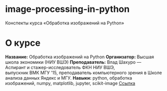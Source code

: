 # image-processing-in-python
Конспекты курса «Обработка изображений на Python»

# О курсе
**Название:** Обработка изображений на Python 
**Организатор:** Высшая школа экономики (НИУ ВШЭ)
**Преподаватель:** Влад Шахуро — Аспирант и стажер-исследователь ФКН НИУ ВШЭ,  
выпускник ВМК МГУ '15, преподаватель компьютерного зрения в Школе анализа данных Яндекс и МГУ.
**Навыки:** python, обработка изображений, numpy, matplotlib, jupyter, scikit-image
[Ссылка](https://stepik.org/course/1280/info) 
